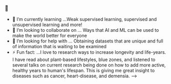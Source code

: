 ### 👋


- 🌱 I’m currently learning ...Weak supervised learning, supervised and unsupervised learning and more!
- 👯 I’m looking to collaborate on ... Ways that AI and ML can be used to make the world better for everyone
- 🤔 I’m looking for help with ... Obtaining datasets that are unique and full of information that is waiting to be examined
- ⚡ Fun fact: ...I love to research ways to increase longevity and life-years. I have read about plant-based lifestyles, blue zones, and listened to several talks on current research being done on how to add more active, healthy years to human's lifespan. This is giving me great insight to diseases such as cancer, heart-disease, and demensia.
-->
